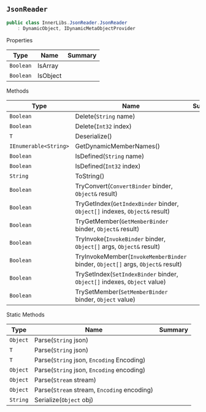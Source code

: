 ## `JsonReader`

```csharp
public class InnerLibs.JsonReader.JsonReader
    : DynamicObject, IDynamicMetaObjectProvider

```

Properties

| Type | Name | Summary | 
| --- | --- | --- | 
| `Boolean` | IsArray |  | 
| `Boolean` | IsObject |  | 


Methods

| Type | Name | Summary | 
| --- | --- | --- | 
| `Boolean` | Delete(`String` name) |  | 
| `Boolean` | Delete(`Int32` index) |  | 
| `T` | Deserialize() |  | 
| `IEnumerable<String>` | GetDynamicMemberNames() |  | 
| `Boolean` | IsDefined(`String` name) |  | 
| `Boolean` | IsDefined(`Int32` index) |  | 
| `String` | ToString() |  | 
| `Boolean` | TryConvert(`ConvertBinder` binder, `Object&` result) |  | 
| `Boolean` | TryGetIndex(`GetIndexBinder` binder, `Object[]` indexes, `Object&` result) |  | 
| `Boolean` | TryGetMember(`GetMemberBinder` binder, `Object&` result) |  | 
| `Boolean` | TryInvoke(`InvokeBinder` binder, `Object[]` args, `Object&` result) |  | 
| `Boolean` | TryInvokeMember(`InvokeMemberBinder` binder, `Object[]` args, `Object&` result) |  | 
| `Boolean` | TrySetIndex(`SetIndexBinder` binder, `Object[]` indexes, `Object` value) |  | 
| `Boolean` | TrySetMember(`SetMemberBinder` binder, `Object` value) |  | 


Static Methods

| Type | Name | Summary | 
| --- | --- | --- | 
| `Object` | Parse(`String` json) |  | 
| `T` | Parse(`String` json) |  | 
| `T` | Parse(`String` json, `Encoding` Encoding) |  | 
| `Object` | Parse(`String` json, `Encoding` encoding) |  | 
| `Object` | Parse(`Stream` stream) |  | 
| `Object` | Parse(`Stream` stream, `Encoding` encoding) |  | 
| `String` | Serialize(`Object` obj) |  | 


